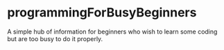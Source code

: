 # programmingForBusyBeginners
A simple hub of information for beginners who wish to learn some coding but are too busy to do it properly.
